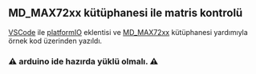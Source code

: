 ## MD_MAX72xx kütüphanesi ile matris kontrolü

[VSCode](https://code.visualstudio.com/download) ile [platformIO](https://marketplace.visualstudio.com/items?itemName=platformio.platformio-ide) eklentisi ve [MD_MAX72xx](https://github.com/MajicDesigns/MD_MAX72XX) kütüphanesi yardımıyla örnek kod üzerinden yazıldı.

### ⚠️ arduino ide hazırda yüklü olmalı. ⚠️

